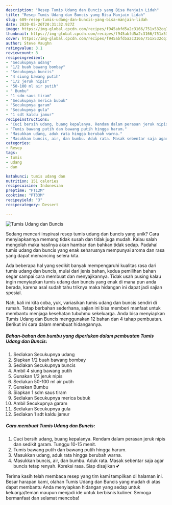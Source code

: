 ```yaml
---
description: "Resep Tumis Udang dan Buncis yang Bisa Manjain Lidah"
title: "Resep Tumis Udang dan Buncis yang Bisa Manjain Lidah"
slug: 689-resep-tumis-udang-dan-buncis-yang-bisa-manjain-lidah
date: 2020-05-26T20:31:32.927Z
image: https://img-global.cpcdn.com/recipes/f945abfd5a2c3166/751x532cq70/tumis-udang-dan-buncis-foto-resep-utama.jpg
thumbnail: https://img-global.cpcdn.com/recipes/f945abfd5a2c3166/751x532cq70/tumis-udang-dan-buncis-foto-resep-utama.jpg
cover: https://img-global.cpcdn.com/recipes/f945abfd5a2c3166/751x532cq70/tumis-udang-dan-buncis-foto-resep-utama.jpg
author: Steve Vaughn
ratingvalue: 3.1
reviewcount: 8
recipeingredient:
- "Secukupnya udang"
- "1/2 buah bawang bombay"
- "Secukupnya buncis"
- "4 siung bawang putih"
- "1/2 jeruk nipis"
- "50-100 ml air putih"
- " Bumbu"
- "1 sdm saus tiram"
- "Secukupnya merica bubuk"
- "Secukupnya garam"
- "Secukupnya gula"
- "1 sdt kaldu jamur"
recipeinstructions:
- "Cuci bersih udang, buang kepalanya. Rendam dalam perasan jeruk nipis dan sedikit garam. Tunggu 10-15 menit."
- "Tumis bawang putih dan bawang putih hingga harum."
- "Masukkan udang, aduk rata hingga berubah warna."
- "Masukkan buncis, air, dan bumbu. Aduk rata. Masak sebentar saja agar buncis tetap renyah. Koreksi rasa. Siap disajikan 💕"
categories:
- Resep
tags:
- tumis
- udang
- dan

katakunci: tumis udang dan 
nutrition: 151 calories
recipecuisine: Indonesian
preptime: "PT12M"
cooktime: "PT33M"
recipeyield: "3"
recipecategory: Dessert

---
```



![Tumis Udang dan Buncis](https://img-global.cpcdn.com/recipes/f945abfd5a2c3166/751x532cq70/tumis-udang-dan-buncis-foto-resep-utama.jpg)

Sedang mencari inspirasi resep tumis udang dan buncis yang unik? Cara menyiapkannya memang tidak susah dan tidak juga mudah. Kalau salah mengolah maka hasilnya akan hambar dan bahkan tidak sedap. Padahal tumis udang dan buncis yang enak seharusnya mempunyai aroma dan rasa yang dapat memancing selera kita.



Ada beberapa hal yang sedikit banyak mempengaruhi kualitas rasa dari tumis udang dan buncis, mulai dari jenis bahan, kedua pemilihan bahan segar sampai cara membuat dan menyajikannya. Tidak usah pusing kalau ingin menyiapkan tumis udang dan buncis yang enak di mana pun anda berada, karena asal sudah tahu triknya maka hidangan ini dapat jadi sajian spesial.


Nah, kali ini kita coba, yuk, variasikan tumis udang dan buncis sendiri di rumah. Tetap berbahan sederhana, sajian ini bisa memberi manfaat untuk membantu menjaga kesehatan tubuhmu sekeluarga. Anda bisa menyiapkan Tumis Udang dan Buncis menggunakan 12 bahan dan 4 tahap pembuatan. Berikut ini cara dalam membuat hidangannya.

<!--inarticleads1-->

##### Bahan-bahan dan bumbu yang diperlukan dalam pembuatan Tumis Udang dan Buncis:

1. Sediakan Secukupnya udang
1. Siapkan 1/2 buah bawang bombay
1. Sediakan Secukupnya buncis
1. Ambil 4 siung bawang putih
1. Gunakan 1/2 jeruk nipis
1. Sediakan 50-100 ml air putih
1. Gunakan  Bumbu
1. Siapkan 1 sdm saus tiram
1. Sediakan Secukupnya merica bubuk
1. Ambil Secukupnya garam
1. Sediakan Secukupnya gula
1. Sediakan 1 sdt kaldu jamur




<!--inarticleads2-->

##### Cara membuat Tumis Udang dan Buncis:

1. Cuci bersih udang, buang kepalanya. Rendam dalam perasan jeruk nipis dan sedikit garam. Tunggu 10-15 menit.
1. Tumis bawang putih dan bawang putih hingga harum.
1. Masukkan udang, aduk rata hingga berubah warna.
1. Masukkan buncis, air, dan bumbu. Aduk rata. Masak sebentar saja agar buncis tetap renyah. Koreksi rasa. Siap disajikan 💕




Terima kasih telah membaca resep yang tim kami tampilkan di halaman ini. Besar harapan kami, olahan Tumis Udang dan Buncis yang mudah di atas dapat membantu Anda menyiapkan hidangan yang sedap untuk keluarga/teman maupun menjadi ide untuk berbisnis kuliner. Semoga bermanfaat dan selamat mencoba!
